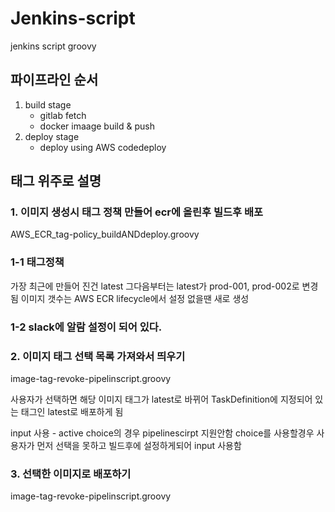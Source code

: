 # Jenkins-script
jenkins script groovy  <br/>


## 파이프라인 순서
1. build stage
    * gitlab fetch
    * docker imaage build & push
2. deploy stage
    * deploy using AWS codedeploy



## 태그 위주로 설명  <br/>

### 1. 이미지 생성시 태그 정책 만들어 ecr에 올린후 빌드후 배포
 AWS_ECR_tag-policy_buildANDdeploy.groovy  <br/>

### 1-1 태그정책
 가장 최근에 만들어 진건 latest
 그다음부터는 latest가 prod-001, prod-002로 변경됨
 이미지 갯수는 AWS ECR lifecycle에서 설정
 없을땐 새로 생성  <br/>

### 1-2 slack에 알람 설정이 되어 있다.  <br/>


### 2. 이미지 태그 선택 목록 가져와서 띄우기
 image-tag-revoke-pipelinscript.groovy  <br/>

  사용자가 선택하면 해당 이미지 태그가 latest로 바뀌어 TaskDefinition에 지정되어 있는 태그인 latest로 배포하게 됨  <br/>

 input 사용 - active choice의 경우 pipelinescirpt 지원안함
 choice를 사용할경우 사용자가 먼저 선택을 못하고 빌드후에 설정하게되어 input 사용함  <br/>


### 3. 선택한 이미지로 배포하기
 image-tag-revoke-pipelinscript.groovy
